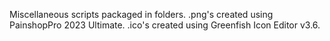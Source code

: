 Miscellaneous scripts packaged in folders. 
.png's created using PainshopPro 2023 Ultimate.
.ico's created using Greenfish Icon Editor v3.6.
